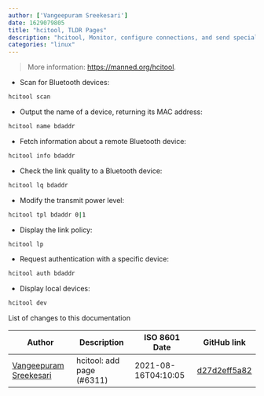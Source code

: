 ```yaml
---
author: ['Vangeepuram Sreekesari']
date: 1629079805
title: "hcitool, TLDR Pages"
description: "hcitool, Monitor, configure connections, and send special commands to Bluetooth devices."
categories: "linux"
---
```

> More information: <https://manned.org/hcitool>.

- Scan for Bluetooth devices:

```bash
hcitool scan
```

- Output the name of a device, returning its MAC address:

```bash
hcitool name bdaddr
```

- Fetch information about a remote Bluetooth device:

```bash
hcitool info bdaddr
```

- Check the link quality to a Bluetooth device:

```bash
hcitool lq bdaddr
```

- Modify the transmit power level:

```bash
hcitool tpl bdaddr 0|1
```

- Display the link policy:

```bash
hcitool lp
```

- Request authentication with a specific device:

```bash
hcitool auth bdaddr
```

- Display local devices:

```bash
hcitool dev
```
List of changes to this documentation


Author | Description | ISO 8601 Date | GitHub link
------|-----|-----|-----
[Vangeepuram Sreekesari](mailto:58507604+sreekesari-vangeepuram@users.noreply.github.com) | hcitool: add page (#6311) | 2021-08-16T04:10:05 | [d27d2eff5a82](https://github.com/tldr-pages/tldr/commit/d27d2eff5a82706c1a8f4c95c6bae66e2be2a9a9)

